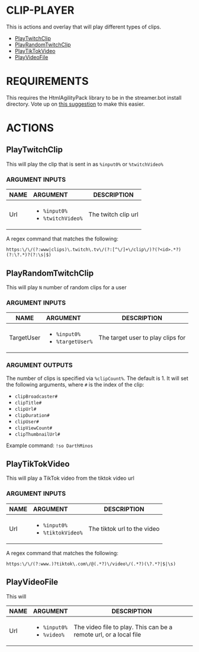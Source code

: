 # CLIP-PLAYER

This is actions and overlay that will play different types of clips.

- [PlayTwitchClip](#playtwitchclip)
- [PlayRandomTwitchClip](#playrandomtwitchclip)
- [PlayTikTokVideo](#playtiktokvideo)
- [PlayVideoFile](#playvideofile)


# REQUIREMENTS

This requires the HtmlAgilityPack library to be in the streamer.bot install directory.
Vote up on [this suggestion](https://ideas.streamer.bot/posts/159/nuget-support-for-c-execute-actions) to make this easier.

# ACTIONS

## PlayTwitchClip

This will play the clip that is sent in as `%input0%` or `%twitchVideo%`

### ARGUMENT INPUTS
| NAME | ARGUMENT | DESCRIPTION |  
| --- | :--- | --- |
| Url | <ul><li>`%input0%`</li><li>`%twitchVideo%`</li></ul> | The twitch clip url |  


A regex command that matches the following:

```regex
https:\/\/(?:www|clips)\.twitch\.tv\/(?:[^\/]+\/clip\/)?(?<id>.*?)(?:\?.*)?(?:\s|$)
```

## PlayRandomTwitchClip

This will play `N` number of random clips for a user
### ARGUMENT INPUTS
| NAME | ARGUMENT | DESCRIPTION |  
| --- | :--- | --- |
| TargetUser | <ul><li>`%input0%`</li><li>`%targetUser%`</li></ul> | The target user to play clips for |  

### ARGUMENT OUTPUTS

The number of clips is specified via `%clipCount%`. The default is 1.
It will set the following arguments, where `#` is the index of the clip:

- `clipBroadcaster#`
- `clipTitle#`
- `clipUrl#`
- `clipDuration#`
- `clipUser#`
- `clipViewCount#`
- `clipThumbnailUrl#`

Example command: `!so DarthMinos`


## PlayTikTokVideo

This will play a TikTok video from the tiktok video url

### ARGUMENT INPUTS
| NAME | ARGUMENT | DESCRIPTION |  
| --- | :--- | --- |
| Url | <ul><li>`%input0%`</li><li>`%tiktokVideo%`</li></ul> | The tiktok url to the video |  

A regex command that matches the following:
```regex
https:\/\/(?:www.)?tiktok\.com\/@(.*?)\/video\/(.*?)(\?.*?|$|\s)
```

## PlayVideoFile

This will 

| NAME | ARGUMENT | DESCRIPTION |  
| --- | :--- | --- |
| Url | <ul><li>`%input0%`</li><li>`%video%`</li></ul> | The video file to play. This can be a remote url, or a local file |  
